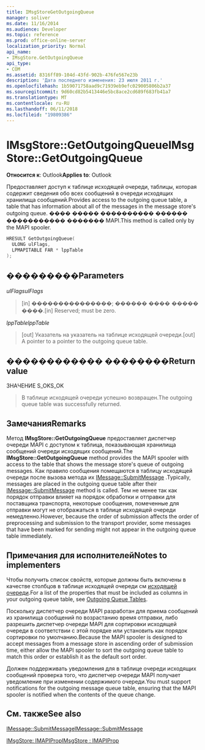```yaml
---
title: IMsgStoreGetOutgoingQueue
manager: soliver
ms.date: 11/16/2014
ms.audience: Developer
ms.topic: reference
ms.prod: office-online-server
localization_priority: Normal
api_name:
- IMsgStore.GetOutgoingQueue
api_type:
- COM
ms.assetid: 8316ff89-104d-43fd-902b-476fe567e23b
description: 'Дата последнего изменения: 23 июля 2011 г.'
ms.openlocfilehash: 1b59071758aad9c71939eb9efc029005806b2a37
ms.sourcegitcommit: 9d60cd82b5413446e5bc8ace2cd689f683fb41a7
ms.translationtype: MT
ms.contentlocale: ru-RU
ms.lasthandoff: 06/11/2018
ms.locfileid: "19809386"
---
```

# <a name="imsgstoregetoutgoingqueue"></a><span data-ttu-id="15844-103">IMsgStore::GetOutgoingQueue</span><span class="sxs-lookup"><span data-stu-id="15844-103">IMsgStore::GetOutgoingQueue</span></span>

  
  
<span data-ttu-id="15844-104">**Относится к**: Outlook</span><span class="sxs-lookup"><span data-stu-id="15844-104">**Applies to**: Outlook</span></span> 
  
<span data-ttu-id="15844-105">Предоставляет доступ к таблице исходящей очереди, таблицы, которая содержит сведения обо всех сообщений в очереди исходящих хранилища сообщений.</span><span class="sxs-lookup"><span data-stu-id="15844-105">Provides access to the outgoing queue table, a table that has information about all of the messages in the message store's outgoing queue.</span></span> <span data-ttu-id="15844-106">���� ����� ���������� ������ ����������� ������� MAPI.</span><span class="sxs-lookup"><span data-stu-id="15844-106">This method is called only by the MAPI spooler.</span></span>
  
```cpp
HRESULT GetOutgoingQueue(
  ULONG ulFlags,
  LPMAPITABLE FAR * lppTable
);
```

## <a name="parameters"></a><span data-ttu-id="15844-107">���������</span><span class="sxs-lookup"><span data-stu-id="15844-107">Parameters</span></span>

 <span data-ttu-id="15844-108">_ulFlags_</span><span class="sxs-lookup"><span data-stu-id="15844-108">_ulFlags_</span></span>
  
> <span data-ttu-id="15844-109">[in] ���������������; ������ ���� ����� ����.</span><span class="sxs-lookup"><span data-stu-id="15844-109">[in] Reserved; must be zero.</span></span>
    
 <span data-ttu-id="15844-110">_lppTable_</span><span class="sxs-lookup"><span data-stu-id="15844-110">_lppTable_</span></span>
  
> <span data-ttu-id="15844-111">[out] Указатель на указатель на таблице исходящей очереди.</span><span class="sxs-lookup"><span data-stu-id="15844-111">[out] A pointer to a pointer to the outgoing queue table.</span></span>
    
## <a name="return-value"></a><span data-ttu-id="15844-112">������������ ��������</span><span class="sxs-lookup"><span data-stu-id="15844-112">Return value</span></span>

<span data-ttu-id="15844-113">ЗНАЧЕНИЕ S_OK</span><span class="sxs-lookup"><span data-stu-id="15844-113">S_OK</span></span> 
  
> <span data-ttu-id="15844-114">В таблице исходящей очереди успешно возвращен.</span><span class="sxs-lookup"><span data-stu-id="15844-114">The outgoing queue table was successfully returned.</span></span>
    
## <a name="remarks"></a><span data-ttu-id="15844-115">Замечания</span><span class="sxs-lookup"><span data-stu-id="15844-115">Remarks</span></span>

<span data-ttu-id="15844-116">Метод **IMsgStore::GetOutgoingQueue** предоставляет диспетчер очереди MAPI с доступом к таблица, показывающая хранилища сообщений очереди исходящих сообщений.</span><span class="sxs-lookup"><span data-stu-id="15844-116">The **IMsgStore::GetOutgoingQueue** method provides the MAPI spooler with access to the table that shows the message store's queue of outgoing messages.</span></span> <span data-ttu-id="15844-117">Как правило сообщения помещаются в таблицу исходящей очереди после вызова метода их [IMessage::SubmitMessage](imessage-submitmessage.md) .</span><span class="sxs-lookup"><span data-stu-id="15844-117">Typically, messages are placed in the outgoing queue table after their [IMessage::SubmitMessage](imessage-submitmessage.md) method is called.</span></span> <span data-ttu-id="15844-118">Тем не менее так как порядок отправки влияет на порядок обработки и отправки для поставщика транспорта, некоторые сообщения, помеченные для отправки могут не отображаться в таблице исходящей очереди немедленно.</span><span class="sxs-lookup"><span data-stu-id="15844-118">However, because the order of submission affects the order of preprocessing and submission to the transport provider, some messages that have been marked for sending might not appear in the outgoing queue table immediately.</span></span> 
  
## <a name="notes-to-implementers"></a><span data-ttu-id="15844-119">Примечания для исполнителей</span><span class="sxs-lookup"><span data-stu-id="15844-119">Notes to implementers</span></span>

<span data-ttu-id="15844-120">Чтобы получить список свойств, которые должны быть включены в качестве столбцов в таблице исходящей очереди см [исходящей очереди](outgoing-queue-tables.md).</span><span class="sxs-lookup"><span data-stu-id="15844-120">For a list of the properties that must be included as columns in your outgoing queue table, see [Outgoing Queue Tables](outgoing-queue-tables.md).</span></span> 
  
<span data-ttu-id="15844-121">Поскольку диспетчер очереди MAPI разработан для приема сообщений из хранилища сообщений по возрастанию время отправки, либо разрешить диспетчер очереди MAPI для сортировки исходящей очереди в соответствии с этой порядке или установить как порядок сортировки по умолчанию.</span><span class="sxs-lookup"><span data-stu-id="15844-121">Because the MAPI spooler is designed to accept messages from a message store in ascending order of submission time, either allow the MAPI spooler to sort the outgoing queue table to match this order or establish it as the default sort order.</span></span>
  
<span data-ttu-id="15844-122">Должен поддерживать уведомления для в таблице очереди исходящих сообщений проверка того, что диспетчер очереди MAPI получает уведомление при изменении содержимого очереди.</span><span class="sxs-lookup"><span data-stu-id="15844-122">You must support notifications for the outgoing message queue table, ensuring that the MAPI spooler is notified when the contents of the queue change.</span></span> 
  
## <a name="see-also"></a><span data-ttu-id="15844-123">См. также</span><span class="sxs-lookup"><span data-stu-id="15844-123">See also</span></span>



[<span data-ttu-id="15844-124">IMessage::SubmitMessage</span><span class="sxs-lookup"><span data-stu-id="15844-124">IMessage::SubmitMessage</span></span>](imessage-submitmessage.md)
  
[<span data-ttu-id="15844-125">IMsgStore: IMAPIProp</span><span class="sxs-lookup"><span data-stu-id="15844-125">IMsgStore : IMAPIProp</span></span>](imsgstoreimapiprop.md)

